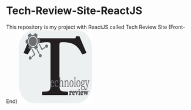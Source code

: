 # Tech-Review-Site-ReactJS
This repository is my project with ReactJS called Tech Review Site (Front-End)
<img src='./client/public/images/black_white_logo.png' width='200' height='200' alt='logo'>